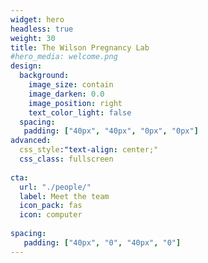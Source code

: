 ```yaml
---
widget: hero
headless: true
weight: 30
title: The Wilson Pregnancy Lab
#hero_media: welcome.png
design:
  background:
    image_size: contain
    image_darken: 0.0
    image_position: right
    text_color_light: false
  spacing:
   padding: ["40px", "40px", "0px", "0px"]
advanced:
  css_style:"text-align: center;"
  css_class: fullscreen
  
cta:
  url: "./people/"
  label: Meet the team
  icon_pack: fas
  icon: computer
  
spacing:
   padding: ["40px", "0", "40px", "0"]
---
```


